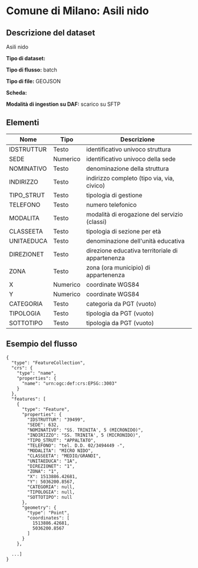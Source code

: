 # Comune di Milano: Asili nido

## Descrizione del dataset
Asili nido

**Tipo di dataset:** 

**Tipo di flusso:** batch

**Tipo di file:** GEOJSON

**Scheda:** 

**Modalità di ingestion su DAF:** scarico su SFTP


## Elementi

| Nome | Tipo   | Descrizione                     |
|------|--------|---------------------------------|
| IDSTRUTTUR | Testo | identificativo univoco struttura |
| SEDE | Numerico | identificativo univoco della sede |
| NOMINATIVO | Testo | denominazione della struttura |
| INDIRIZZO | Testo |  indirizzo completo (tipo via, via, civico) |
| TIPO_STRUT | Testo | tipologia di gestione |
| TELEFONO | Testo | numero telefonico |
| MODALITA | Testo | modalità di erogazione del servizio (classi) |
| CLASSEETA | Testo | tipologia di sezione per età |
| UNITAEDUCA | Testo | denominazione dell'unità educativa |
| DIREZIONET | Testo |  direzione educativa territoriale di appartenenza |
| ZONA | Testo | zona (ora municipio) di appartenenza |
| X | Numerico | coordinate WGS84 |
| Y | Numerico | coordinate WGS84 |
| CATEGORIA | Testo | categoria da PGT (vuoto) |
| TIPOLOGIA | Testo | tipologia da PGT (vuoto) |
| SOTTOTIPO | Testo | tipologia da PGT (vuoto) |

## Esempio del flusso

```
{
  "type": "FeatureCollection",
  "crs": {
    "type": "name",
    "properties": {
      "name": "urn:ogc:def:crs:EPSG::3003"
    }
  },
  "features": [
    {
      "type": "Feature",
      "properties": {
        "IDSTRUTTUR": "39499",
        "SEDE": 632,
        "NOMINATIVO": "SS. TRINITA', 5 (MICRONIDO)",
        "INDIRIZZO": "SS. TRINITA', 5 (MICRONIDO)",
        "TIPO_STRUT": "APPALTATO",
        "TELEFONO": "tel. D.D. 02/3494449 -",
        "MODALITA": "MICRO NIDO",
        "CLASSEETA": "MEDIO/GRANDI",
        "UNITAEDUCA": "1A",
        "DIREZIONET": "1",
        "ZONA": "1",
        "X": 1513886.42681,
        "Y": 5036200.8567,
        "CATEGORIA": null,
        "TIPOLOGIA": null,
        "SOTTOTIPO": null
      },
      "geometry": {
        "type": "Point",
        "coordinates": [
          1513886.42681,
          5036200.8567
        ]
      }
    },
    
  ...]
}
```

